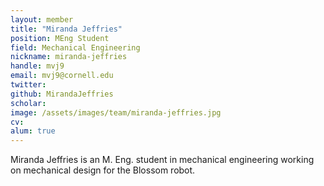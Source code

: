 ```yaml
---
layout: member
title: "Miranda Jeffries"
position: MEng Student
field: Mechanical Engineering
nickname: miranda-jeffries
handle: mvj9
email: mvj9@cornell.edu
twitter: 
github: MirandaJeffries
scholar: 
image: /assets/images/team/miranda-jeffries.jpg
cv: 
alum: true
---
```

Miranda Jeffries is an M. Eng. student in mechanical engineering working on mechanical design for the Blossom robot.  